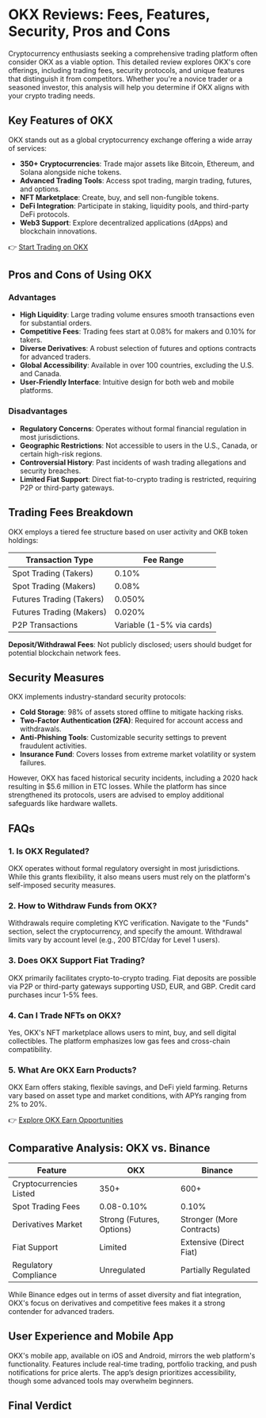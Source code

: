 # OKX Reviews: Fees, Features, Security, Pros and Cons  

Cryptocurrency enthusiasts seeking a comprehensive trading platform often consider OKX as a viable option. This detailed review explores OKX's core offerings, including trading fees, security protocols, and unique features that distinguish it from competitors. Whether you're a novice trader or a seasoned investor, this analysis will help you determine if OKX aligns with your crypto trading needs.  

## Key Features of OKX  

OKX stands out as a global cryptocurrency exchange offering a wide array of services:  
- **350+ Cryptocurrencies**: Trade major assets like Bitcoin, Ethereum, and Solana alongside niche tokens.  
- **Advanced Trading Tools**: Access spot trading, margin trading, futures, and options.  
- **NFT Marketplace**: Create, buy, and sell non-fungible tokens.  
- **DeFi Integration**: Participate in staking, liquidity pools, and third-party DeFi protocols.  
- **Web3 Support**: Explore decentralized applications (dApps) and blockchain innovations.  

👉 [Start Trading on OKX](https://bit.ly/okx-bonus)  

## Pros and Cons of Using OKX  

### Advantages  
- **High Liquidity**: Large trading volume ensures smooth transactions even for substantial orders.  
- **Competitive Fees**: Trading fees start at 0.08% for makers and 0.10% for takers.  
- **Diverse Derivatives**: A robust selection of futures and options contracts for advanced traders.  
- **Global Accessibility**: Available in over 100 countries, excluding the U.S. and Canada.  
- **User-Friendly Interface**: Intuitive design for both web and mobile platforms.  

### Disadvantages  
- **Regulatory Concerns**: Operates without formal financial regulation in most jurisdictions.  
- **Geographic Restrictions**: Not accessible to users in the U.S., Canada, or certain high-risk regions.  
- **Controversial History**: Past incidents of wash trading allegations and security breaches.  
- **Limited Fiat Support**: Direct fiat-to-crypto trading is restricted, requiring P2P or third-party gateways.  

## Trading Fees Breakdown  

OKX employs a tiered fee structure based on user activity and OKB token holdings:  

| **Transaction Type**       | **Fee Range**          |  
|-----------------------------|------------------------|  
| Spot Trading (Takers)       | 0.10%                  |  
| Spot Trading (Makers)       | 0.08%                  |  
| Futures Trading (Takers)    | 0.050%                 |  
| Futures Trading (Makers)    | 0.020%                 |  
| P2P Transactions            | Variable (1-5% via cards)|  

**Deposit/Withdrawal Fees**: Not publicly disclosed; users should budget for potential blockchain network fees.  

## Security Measures  

OKX implements industry-standard security protocols:  
- **Cold Storage**: 98% of assets stored offline to mitigate hacking risks.  
- **Two-Factor Authentication (2FA)**: Required for account access and withdrawals.  
- **Anti-Phishing Tools**: Customizable security settings to prevent fraudulent activities.  
- **Insurance Fund**: Covers losses from extreme market volatility or system failures.  

However, OKX has faced historical security incidents, including a 2020 hack resulting in $5.6 million in ETC losses. While the platform has since strengthened its protocols, users are advised to employ additional safeguards like hardware wallets.  

## FAQs  

### 1. **Is OKX Regulated?**  
OKX operates without formal regulatory oversight in most jurisdictions. While this grants flexibility, it also means users must rely on the platform's self-imposed security measures.  

### 2. **How to Withdraw Funds from OKX?**  
Withdrawals require completing KYC verification. Navigate to the "Funds" section, select the cryptocurrency, and specify the amount. Withdrawal limits vary by account level (e.g., 200 BTC/day for Level 1 users).  

### 3. **Does OKX Support Fiat Trading?**  
OKX primarily facilitates crypto-to-crypto trading. Fiat deposits are possible via P2P or third-party gateways supporting USD, EUR, and GBP. Credit card purchases incur 1-5% fees.  

### 4. **Can I Trade NFTs on OKX?**  
Yes, OKX's NFT marketplace allows users to mint, buy, and sell digital collectibles. The platform emphasizes low gas fees and cross-chain compatibility.  

### 5. **What Are OKX Earn Products?**  
OKX Earn offers staking, flexible savings, and DeFi yield farming. Returns vary based on asset type and market conditions, with APYs ranging from 2% to 20%.  

👉 [Explore OKX Earn Opportunities](https://bit.ly/okx-bonus)  

## Comparative Analysis: OKX vs. Binance  

| **Feature**                | **OKX**                  | **Binance**              |  
|----------------------------|--------------------------|--------------------------|  
| Cryptocurrencies Listed    | 350+                     | 600+                     |  
| Spot Trading Fees          | 0.08-0.10%               | 0.10%                    |  
| Derivatives Market         | Strong (Futures, Options) | Stronger (More Contracts) |  
| Fiat Support               | Limited                  | Extensive (Direct Fiat)  |  
| Regulatory Compliance      | Unregulated              | Partially Regulated      |  

While Binance edges out in terms of asset diversity and fiat integration, OKX's focus on derivatives and competitive fees makes it a strong contender for advanced traders.  

## User Experience and Mobile App  

OKX's mobile app, available on iOS and Android, mirrors the web platform's functionality. Features include real-time trading, portfolio tracking, and push notifications for price alerts. The app’s design prioritizes accessibility, though some advanced tools may overwhelm beginners.  

## Final Verdict  

